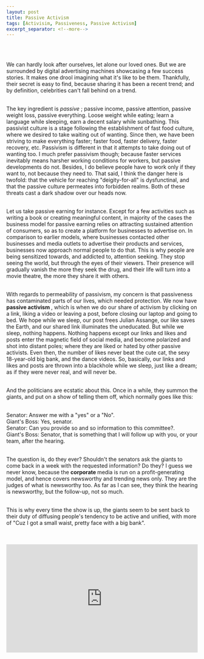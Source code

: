 ```yaml
---
layout: post
title: Passive Activism
tags: [Activisim, Passiveness, Passive Activism]
excerpt_separator: <!--more-->
---
```




<br><br>

<p align="justify">
    

We can hardly look after ourselves, let alone our loved ones. But we are surrounded by digital advertising machines showcasing a few success stories. It makes one drool imagining what it's like to be them. <!--more-->Thankfully, their secret is easy to find, because sharing it has been a recent trend; and by definition, celebrities can't fall behind on a trend. <br><br>
    
The key ingredient is <em> passive </em>; passive income, passive attention, passive weight loss, passive everything. Loose weight while eating; learn a language while sleeping, earn a decent salary while sunbathing. This passivist culture is a stage following the establishment of fast food culture, where we desired to take waiting out of wanting. Since then, we have been striving to make everything faster; faster food, faster delivery, faster recovery, etc. Passivism is different in that it attempts to take doing out of wanting too. I much prefer passivism though; because faster services inevitably means harsher working conditions for workers, but passive developments do not. Besides, I do believe people have to work only if they want to, not because they need to. That said, I think the danger here is twofold: that the vehicle for reaching "deigity-for-all" is dysfunctinal, and that the passive culture permeates into forbidden realms. Both of these threats cast a dark shadow over our heads now. <br><br>
    
Let us take passive earning for instance. Except for a few activities such as writing a book or creating meaningful content, in majority of the cases the business model for passive earning relies on attracting sustained attention of consumers, so as to create a platform for businesses to advertise on. In comparison to earlier models, where businesses contacted other businesses and media outlets to advertise their products and services, businesses now approach normal people to do that. This is why people are being sensitized towards, and addicted to, attention seeking. They stop seeing the world, but through the eyes of their viewers. Their presence will gradually vanish the more they seek the drug, and their life will turn into a movie theatre, the more they share it with others.   <br><br>
        
With regards to permeability of passivism, my concern is that passiveness has contaminated parts of our lives, which needed protection. We now have <b> passive activism </b>, which is when we do our share of activism by clicking on a link, liking a video or leaving a post, before closing our laptop and going to bed. We hope while we sleep, our post frees Julian Assange, our like saves the Earth, and our shared link illuminates the uneducated. But while we sleep, nothing happens. Nothing happens except our links and likes and posts enter the magnetic field of social media, and become polarized and shot into distant poles; where they are liked or hated by other passive activists. Even then, the number of likes never beat the cute cat, the sexy 18-year-old big bank, and the dance videos. So, basically, our links and likes and posts are thrown into a blackhole while we sleep, just like a dream; as if they were never real, and will never be.<br><br>

And the politicians are ecstatic about this. Once in a while, they summon the giants, and put on a show of telling them off, which normally goes like this:<br><br>

Senator: Answer me with a "yes" or a "No". <br>
Giant's Boss: Yes, senator. <br>
Senator: Can you provide so and so information to this committee?. <br>
Giant's Boss: Senator, that is something that I will follow up with you, or your team, after the hearing.<br><br>
 
The question is, do they ever? Shouldn't the senators ask the giants to come back in a week with the requested information? Do they? I guess we never know, because the <b> corporate </b> media is run on a profit-generating model, and hence covers newsworthy and trending news only. They are the judges of what is newsworthy too. As far as I can see, they think the hearing is newsworthy, but the follow-up, not so much. <br><br>
    
This is why every time the show is up, the giants seem to be sent back to their duty of diffusing people's tendency to be active and unified, with more of "Cuz I got a small waist, pretty face with a big bank".<br><br><br>
    
<div style="position:relative;padding-bottom:56.25%;height:0;overflow:hidden;"> <iframe style="width:100%;height:100%;position:absolute;left:0px;top:0px;overflow:hidden" frameborder="0" type="text/html" src="https://www.dailymotion.com/embed/video/x814c08?autoplay=1" width="100%" height="100%" allowfullscreen allow="autoplay"> </iframe> </div>


</p>  
  <br><br><br><br>
